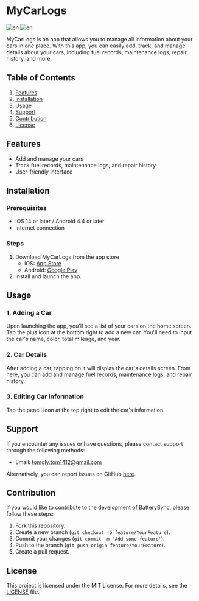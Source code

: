 # MyCarLogs
[![en](https://img.shields.io/badge/lang-en-red.svg)](https://github.com/tomgly/MyCarLogs/blob/main/README.md)
[![en](https://img.shields.io/badge/lang-ja-blue.svg)](https://github.com/tomgly/MyCarLogs/blob/main/README.ja.md)

MyCarLogs is an app that allows you to manage all information about your cars in one place. With this app, you can easily add, track, and manage details about your cars, including fuel records, maintenance logs, repair history, and more.

## Table of Contents
1. [Features](#features)
2. [Installation](#installation)
3. [Usage](#usage)
4. [Support](#support)
5. [Contribution](#contribution)
6. [License](#license)

## Features
- Add and manage your cars
- Track fuel records, maintenance logs, and repair history
- User-friendly interface

## Installation
### Prerequisites
- iOS 14 or later / Android 4.4 or later
- Internet connection

### Steps
1. Download MyCarLogs from the app store
   - iOS: [App Store](https://apps.apple.com/us/app/mycarlogs/id6499084474)
   - Android: [Google Play](https://play.google.com/store/apps/details?id=com.tomgly.mycarlogs)
2. Install and launch the app.

## Usage

### 1. Adding a Car

Upon launching the app, you'll see a list of your cars on the home screen. Tap the plus icon at the bottom right to add a new car. You'll need to input the car's name, color, total mileage, and year.

### 2. Car Details

After adding a car, tapping on it will display the car's details screen. From here, you can add and manage fuel records, maintenance logs, and repair history.

### 3. Editing Car Information

Tap the pencil icon at the top right to edit the car's information.

## Support
If you encounter any issues or have questions, please contact support through the following methods:
- Email: tomgly.tom1412@gmail.com

Alternatively, you can report issues on GitHub [here](https://github.com/tomgly/MyCarLogs/issues).

## Contribution
If you would like to contribute to the development of BatterySync, please follow these steps:
1. Fork this repository.
2. Create a new branch (`git checkout -b feature/YourFeature`).
3. Commit your changes (`git commit -m 'Add some feature'`).
4. Push to the branch (`git push origin feature/YourFeature`).
5. Create a pull request.

## License
This project is licensed under the MIT License. For more details, see the [LICENSE](LICENSE) file.
